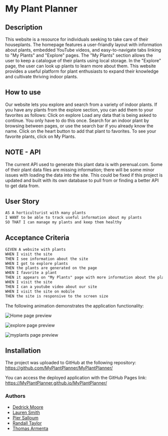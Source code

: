 # My Plant Planner

## Description
This website is a resource for individuals seeking to take care of their houseplants. The homepage features a user-friandly layout with information about plants, embedded YouTube videos, and easy-to-navigate tabs linking to "My Plants" and "Explore" pages. The "My Plants" section allows the user to keep a catalogue of their plants using local storage. In the "Explore" page, the user can look up plants to learn more about them. This website provides a useful platform for plant enthusiasts to expand their knowledge and cultivate thriving indoor plants. 

## How to use
Our website lets you explore and search from a variety of indoor plants. If you have any plants from the explore section, you can add them to your favorites as follows:
Click on explore
Load any data that is being asked to continue. You only have to do this once.
Search for an indoor plant by browsing between pages, or use the search bar if you already know the name.
Click on the heart button to add that plant to favorites.
To see your favorite plants, click on My Plants.

## NOTE - API
The current API used to generate this plant data is with perenual.com. Some of their plant data files are missing information; there will be some minor issues with loading the data into the site. This could be fixed if this project is updated and built with its own database to pull from or finding a better API to get data from.


## User Story

```md
AS A horticulturist with many plants
I WANT to be able to track useful information about my plants
SO THAT I can manage my plants and keep them healthy
```

## Acceptance Criteria

```md
GIVEN A website with plants
WHEN I visit the site
THEN I see information about the site
WHEN I got to explore plants
THEN the plants are generated on the page
WHEN I favorite a plant
THEN it appears on "My Plants" page with more information about the plant
WHEN I visit the site
THEN I can a youtube video about our site
WHEN I visit the site on mobile
THEN the site is responsive to the screen size
```

The following animation demonstrates the application functionality:

![Home page preview](./assets/images/index-scroll.gif)

![explore page preview](./assets/images/explore-preview%20(1).gif)

![myplants page preview](./assets/images/myplants-preview.gif)

## Installation

The project was uploaded to GitHub at the following repository: https://github.com/MyPlantPlanner/MyPlantPlanner/

You can access the deployed application with the GitHub Pages link: https://MyPlantPlanner.github.io/MyPlantPlanner/

### Authors

- [Dedrick Moore](https://github.com/deemmoore)
- [Lauren Smith](https://github.com/LauSmi)
- [Pier Salloum](https://github.com/PierSalloum)
- [Randall Taylor](https://github.com/RandyYanish)
- [Thomas Armenta](https://github.com/tomarmenta86)
